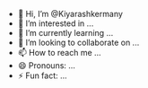 - 👋 Hi, I’m @Kiyarashkermany
- 👀 I’m interested in ...
- 🌱 I’m currently learning ...
- 💞️ I’m looking to collaborate on ...
- 📫 How to reach me ...
- 😄 Pronouns: ...
- ⚡ Fun fact: ...

<!---
Kiyarashkermany/Kiyarashkermany is a ✨ special ✨ repository because its `README.md` (this file) appears on your GitHub profile.
You can click the Preview link to take a look at your changes.
--->
